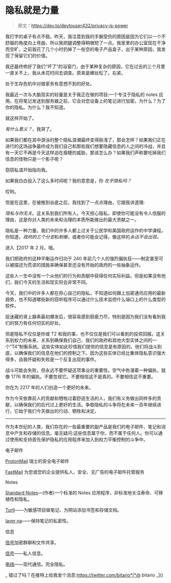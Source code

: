 # 隐私就是力量

> 原文：<https://dev.to/devtouser432/privacy-is-power>

我打字的桌子有点不稳。昨天，我注意到我的手腕受伤的原因是因为它们以一个不舒服的角度向上弯曲，所以我把腿调整得稍微短了一点。我家里的办公室现在干净而空旷，之前我花了几个小时扔掉了一些空的电子产品盒子，出于某种原因，我发现了保留它们的价值。

我还最终修好了我们“坏了”的浴室门，由于某种复杂的原因，它在过去的三个月里一直关不上，我从未花时间去调查。原来是螺丝松了。右紧。

处于生存危机中对做家务有意想不到的好处。

我最近一次与大脑现实的较量是关于我正在做的项目:一个专注于隐私的 notes 应用。在将笔记发送到服务器之前，它会对您设备上的笔记进行加密。为什么？为了你的隐私。为什么？我不知道。

就这样开始了。

*有什么意义？*，我哭了。

如果我们都在其中游泳的整个隐私浪潮最终变得肤浅了，那会怎样？如果我们正在进行的这场战争最终成为我们自己和那些我们想要隐藏信息的人之间的冷战，并且有一天它不再是今天这样迫在眉睫的威胁，那该怎么办？如果我们声称要吃掉我们信息的怪物只是一个影子呢？

窃窃私语开始指向我。

如果我白白投入了这么多时间呢？我的意思是，你 *在乎隐私吗？*

哎哟。

但是在这里，在被推到谷底之后，我找到了一点点理由，它跟我讲道理:

*隐私与你无关*。这关系到我们所有人。今天担心隐私，即使你可能没有令人信服的理由，这是你对人类的未来和治理的本质所能做出的最大贡献之一。

隐私是一种力量。我们中的许多人都上过关于公民学和美国政府运作的中学课程。你知道，*政府的三个分支*和*制衡*，或者你可能会记得，像这样的*永远不会出现。*

进入【2017 年 2 月。哦。

我们把政府的这种平衡运作归功于 240 年前几个人的强烈偏执狂——制定甚至可以被描述为荒谬的措施来确保甚至还没有开始的政府的一些抽象运作。

这些人一生中没有一个从他们的行为和贡献中获得任何实际利益。但是如果没有他们，我们今天的生活和现实将会非常不同。

今天，我们中的许多人都在担心自己的隐私，不知道如何跟上加密通讯应用的最新趋势，也不知道哪些新的窃听程序可以通过什么技术监控什么端口上的什么类型的软件。

捉迷藏的肾上腺素最初爆发后，很容易感到筋疲力尽，特别是因为我们没有看到我们的努力有任何切实的好处。

但是隐私不仅仅是你或 T2 和我的事，也不仅仅是我们可以看到的投资回报。这关系到权力的未来，关系到确保我们自己、我们的政府和其他大型实体之间的一个“T4”制衡系统。这些实体如此珍惜我们提供的信息是有原因的，他们将战斗到底，以确保我们的信息在他们的控制之下。因为这些实体已经比集体隐私意识强大得多，自我怀疑和失败是一个反复出现的事件。

战斗可能会失败，但永远不要怀疑这项事业的重要性。空气中弥漫着一种偏执，就像 1776 年的偏执。不要忽视它。不要相信这不是真的。不要相信这不重要。

你在为 2217 年的人们创造一个更好的未来。

作为今天依靠前人的贡献和牺牲过着舒适生活的人，我们有义务做出同样多的贡献，以确保我们的后代过上更好的生活。争取隐私的斗争将在未来一百年继续进行，它始于我们今天做出的行动、牺牲和决定。

* * *

作为本世纪的人类，我们存在的一些最重要的副产品是我们的电子邮件、笔记和消息中产生和存储的信息。毫无疑问:这些信息属于你，而不属于任何人。你可以通过使用和支持首先保护隐私的应用程序来加入到权力平衡控制的斗争中。

电子邮件

[ProtonMail](https://protonmail.com/) 瑞士的安全电子邮件

[FastMail](https://www.fastmail.com/) 为您或您的企业提供私人、安全、无广告的电子邮件托管服务

Notes

[Standard Notes](https://standardnotes.com/)—(作者)一个标准的 Notes 应用程序，非标准地关注寿命、可移植性和隐私。

[Turtl](https://turtlapp.com/)——为敏感项目做笔记、为网站添加书签和存储文档。

[laver na](https://laverna.cc/)——保持笔记的私密性。

信息

[信号](https://spideroak.com/solutions/semaphor)加密群聊和文件共享。

[信号](https://whispersystems.org/)——私人信息。

[电线](https://wire.com/en/)——现代通信。完全隐私。

_ 错过了吗？在推特上给我发个消息:https://twitter.com/bitario*[*@ bitario _]()